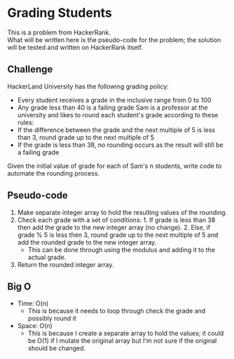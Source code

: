 # Grading Students

This is a problem from HackerRank.  
What will be written here is the pseudo-code for the problem; the solution will be tested and written on HackerRank itself.

## Challenge

HackerLand University has the following grading policy:
  *  Every student receives a grade in the inclusive range from 0 to 100
  *  Any grade less than 40 is a failing grade
Sam is a professor at the university and likes to round each student's grade according to these rules:
  *  If the difference between the grade and the next multiple of 5 is less than 3, round grade up to the next multiple of 5
  *  If the grade is less than 38, no rounding occurs as the result will still be a failing grade

Given the initial value of grade for each of Sam's n students, write code to automate the rounding process.

## Pseudo-code

  1. Make separate integer array to hold the resulting values of the rounding.
  2. Check each grade with a set of conditions:
    1. If grade is less than 38 then add the grade to the new integer array (no change).
    2. Else, if grade % 5 is less then 3, round grade up to the next multiple of 5 and add the rounded grade to the new integer array.
       * This can be done through using the modulus and adding it to the actual grade.
  3. Return the rounded integer array.

## Big O
  * Time: O(n)
    * This is because it needs to loop through check the grade and possibly round it
  * Space: O(n)
    * This is because I create a separate array to hold the values; it could be O(1) if I mutate the original array but I'm not sure if the original should be changed.  